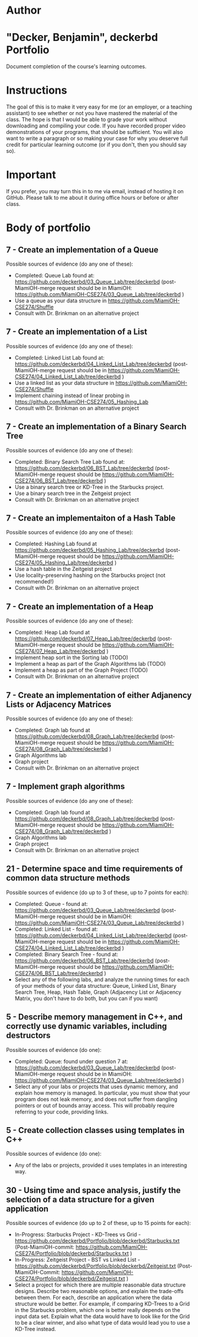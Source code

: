 Author
==========
"Decker, Benjamin", deckerbd
Portfolio
=========

Document completion of the course's learning outcomes.

Instructions
====
The goal of this is to make it very easy for me (or an employer, or a teaching assistant) to see whether or not you have mastered the material of the class. The hope is that I would be able to grade your work without downloading and compiling your code. If you have recorded proper video demonstrations of your programs, that should be sufficient. You will also want to write a paragraph or so making your case for why you deserve full credit for particular learning outcome (or if you don't, then you should say so).

Important
=========
If you prefer, you may turn this in to me via email, instead of hosting it on GitHub. Please talk to me about it during office hours or before or after class.

Body of portfolio
====

7 - Create an implementation of a Queue
----
Possible sources of evidence (do any one of these):

* Completed: Queue Lab found at: https://github.com/deckerbd/03_Queue_Lab/tree/deckerbd (post-MiamiOH-merge request should be in MiamiOH: https://github.com/MiamiOH-CSE274/03_Queue_Lab/tree/deckerbd )
* Use a queue as your data structure in https://github.com/MiamiOH-CSE274/Shuffle 
* Consult with Dr. Brinkman on an alternative project

7 - Create an implementation of a List
----
Possible sources of evidence (do any one of these):

* Completed: Linked List Lab found at: https://github.com/deckerbd/04_Linked_List_Lab/tree/deckerbd (post-MiamiOH-merge request should be in  https://github.com/MiamiOH-CSE274/04_Linked_List_Lab/tree/deckerbd )
* Use a linked list as your data structure in https://github.com/MiamiOH-CSE274/Shuffle
* Implement chaining instead of linear probing in https://github.com/MiamiOH-CSE274/05_Hashing_Lab
* Consult with Dr. Brinkman on an alternative project


7 - Create an implementation of a Binary Search Tree
----
Possible sources of evidence (do any one of these):

* Completed: Binary Search Tree Lab found at: https://github.com/deckerbd/06_BST_Lab/tree/deckerbd (post-MiamiOH-merge request should be https://github.com/MiamiOH-CSE274/06_BST_Lab/tree/deckerbd )
* Use a binary search tree or KD-Tree in the Starbucks project.
* Use a binary search tree in the Zeitgeist project
* Consult with Dr. Brinkman on an alternative project


7 - Create an implementaiton of a Hash Table
----
Possible sources of evidence (do any one of these):

* Completed: Hashing Lab found at https://github.com/deckerbd/05_Hashing_Lab/tree/deckerbd (post-MiamiOH-merge request should be https://github.com/MiamiOH-CSE274/05_Hashing_Lab/tree/deckerbd )
* Use a hash table in the Zeitgeist project
* Use locality-preserving hashing on the Starbucks project (not recommended!)
* Consult with Dr. Brinkman on an alternative project

7 - Create an implementation of a Heap
----
Possible sources of evidence (do any one of these):

* Completed: Heap Lab found at https://github.com/deckerbd/07_Heap_Lab/tree/deckerbd (post-MiamiOH-merge request should be https://github.com/MiamiOH-CSE274/07_Heap_Lab/tree/deckerbd )
* Implement heap sort in the Sorting lab (TODO)
* Implement a heap as part of the Graph Algorithms lab (TODO)
* Implement a heap as part of the Graph Project (TODO)
* Consult with Dr. Brinkman on an alternative project

7 - Create an implementation of either Adjanency Lists or Adjacency Matrices
----
Possible sources of evidence (do any one of these):

* Completed: Graph lab found at https://github.com/deckerbd/08_Graph_Lab/tree/deckerbd (post-MiamiOH-merge request should be https://github.com/MiamiOH-CSE274/08_Graph_Lab/tree/deckerbd )
* Graph Algorithms lab
* Graph project
* Consult with Dr. Brinkman on an alternative project

7 - Implement graph algorithms
----
Possible sources of evidence (do any one of these):

* Completed: Graph lab found at https://github.com/deckerbd/08_Graph_Lab/tree/deckerbd (post-MiamiOH-merge request should be https://github.com/MiamiOH-CSE274/08_Graph_Lab/tree/deckerbd )
* Graph Algorithms lab
* Graph project
* Consult with Dr. Brinkman on an alternative project

21 - Determine space and time requirements of common data structure methods
-----
Possible sources of evidence (do up to 3 of these, up to 7 points for each):

* Completed: Queue - found at: https://github.com/deckerbd/03_Queue_Lab/tree/deckerbd (post-MiamiOH-merge request should be in MiamiOH: https://github.com/MiamiOH-CSE274/03_Queue_Lab/tree/deckerbd )
* Completed: Linked List - found at: https://github.com/deckerbd/04_Linked_List_Lab/tree/deckerbd (post-MiamiOH-merge request should be in  https://github.com/MiamiOH-CSE274/04_Linked_List_Lab/tree/deckerbd )
* Completed: Binary Search Tree - found at: https://github.com/deckerbd/06_BST_Lab/tree/deckerbd (post-MiamiOH-merge request should be https://github.com/MiamiOH-CSE274/06_BST_Lab/tree/deckerbd )
* Select any of the following labs, and analyze the running times for each of your methods of your data structure: Queue, Linked List, Binary Search Tree, Heap, Hash Table, Graph (Adjacency List or Adjacency Matrix, you don't have to do both, but you can if you want)


5 - Describe memory management in C++, and correctly use dynamic variables, including destructors
----
Possible sources of evidence (do one):

* Completed: Queue: found under question 7 at: https://github.com/deckerbd/03_Queue_Lab/tree/deckerbd (post-MiamiOH-merge request should be in MiamiOH: https://github.com/MiamiOH-CSE274/03_Queue_Lab/tree/deckerbd )
* Select any of your labs or projects that uses dynamic memory, and explain how memory is managed. In particular, you must show that your program does not leak memory, and does not suffer from dangling pointers or out of bounds array access. This will probably require referring to your code, providing links.


5 - Create collection classes using templates in C++
----
Possible sources of evidence (do one):

* Any of the labs or projects, provided it uses templates in an interesting way.


30 - Using time and space analysis, justify the selection of a data structure for a given application
----

Possible sources of evidence (do up to 2 of these, up to 15 points for each):

* In-Progress: Starbucks Project - KD-Trees vs Grid - https://github.com/deckerbd/Portfolio/blob/deckerbd/Starbucks.txt (Post-MiamiOH-commit: https://github.com/MiamiOH-CSE274/Portfolio/blob/deckerbd/Starbucks.txt )
* In-Progress: Zeitgeist Project - BST vs Linked List - https://github.com/deckerbd/Portfolio/blob/deckerbd/Zeitgeist.txt (Post-MiamiOH-Commit: https://github.com/MiamiOH-CSE274/Portfolio/blob/deckerbd/Zeitgeist.txt )
* Select a project for which there are multiple reasonable data structure designs. Describe two reasonable options, and explain the trade-offs between them. For each, describe an application where the data structure would be better. For example, if comparing KD-Trees to a Grid in the Starbucks problem, which one is better really depends on the input data set. Explain what the data would have to look like for the Grid to be a clear winner, and also what type of data would lead you to use a KD-Tree instead.
